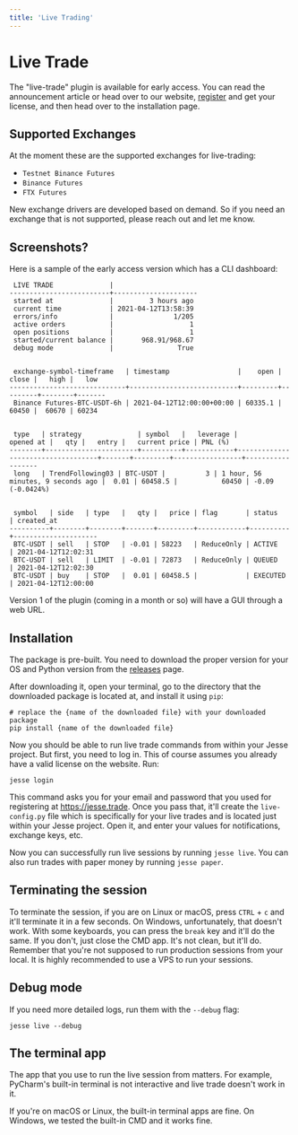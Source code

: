 ```yaml
---
title: 'Live Trading'
---
```


# Live Trade

The "live-trade" plugin is available for early access. You can read the announcement article or head over to our website, [register](https://jesse.trade/register) and get your license, and then head over to the installation page. 

## Supported Exchanges

At the moment these are the supported exchanges for live-trading:

- `Testnet Binance Futures`
- `Binance Futures`
- `FTX Futures`

New exchange drivers are developed based on demand. So if you need an exchange that is not supported, please reach out and let me know. 

## Screenshots?
Here is a sample of the early access version which has a CLI dashboard:

```
 LIVE TRADE              |
-------------------------+---------------------
 started at              |         3 hours ago
 current time            | 2021-04-12T13:58:39
 errors/info             |               1/205
 active orders           |                   1
 open positions          |                   1
 started/current balance |       968.91/968.67
 debug mode              |                True


 exchange-symbol-timeframe   | timestamp                 |    open |   close |   high |   low
-----------------------------+---------------------------+---------+---------+--------+-------
 Binance Futures-BTC-USDT-6h | 2021-04-12T12:00:00+00:00 | 60335.1 |   60450 |  60670 | 60234


 type   | strategy              | symbol   |   leverage |                         opened at |   qty |   entry |   current price | PNL (%)
--------+-----------------------+----------+------------+-----------------------------------+-------+---------+-----------------+------------------
 long   | TrendFollowing03 | BTC-USDT |          3 | 1 hour, 56 minutes, 9 seconds ago |  0.01 | 60458.5 |           60450 | -0.09 (-0.0424%)


 symbol   | side   | type   |   qty |   price | flag       | status   | created_at
----------+--------+--------+-------+---------+------------+----------+---------------------
 BTC-USDT | sell   | STOP   | -0.01 | 58223   | ReduceOnly | ACTIVE   | 2021-04-12T12:02:31
 BTC-USDT | sell   | LIMIT  | -0.01 | 72873   | ReduceOnly | QUEUED   | 2021-04-12T12:02:30
 BTC-USDT | buy    | STOP   |  0.01 | 60458.5 |            | EXECUTED | 2021-04-12T12:00:00
 ```

Version 1 of the plugin (coming in a month or so) will have a GUI through a web URL. 


## Installation
The package is pre-built. You need to download the proper version for your OS and Python version from the [releases](https://jesse.trade/releases) page. 

After downloading it, open your terminal, go to the directory that the downloaded package is located at, and install it using `pip`:

```
# replace the {name of the downloaded file} with your downloaded package
pip install {name of the downloaded file}
```

Now you should be able to run live trade commands from within your Jesse project. But first, you need to log in. This of course assumes you already have a valid license on the website. Run:
```
jesse login
```

This command asks you for your email and password that you used for registering at https://jesse.trade. Once you pass that, it'll create the `live-config.py` file which is specifically for your live trades and is located just within your Jesse project. Open it, and enter your values for notifications, exchange keys, etc. 

Now you can successfully run live sessions by running `jesse live`. You can also run trades with paper money by running `jesse paper`. 

## Terminating the session

To terminate the session, if you are on Linux or macOS, press `CTRL` + `c` and it'll terminate it in a few seconds. On Windows, unfortunately, that doesn't work. With some keyboards, you can press the `break` key and it'll do the same. If you don't, just close the CMD app. It's not clean, but it'll do. Remember that you're not supposed to run production sessions from your local. It is highly recommended to use a VPS to run your sessions. 

## Debug mode

If you need more detailed logs, run them with the `--debug` flag:
```
jesse live --debug
```

## The terminal app
The app that you use to run the live session from matters. For example, PyCharm's built-in terminal is not interactive and live trade doesn't work in it.

If you're on macOS or Linux, the built-in terminal apps are fine. On Windows, we tested the built-in CMD and it works fine. 
